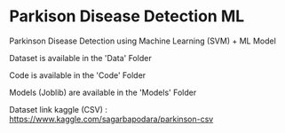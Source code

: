 # Parkison Disease Detection ML
Parkinson Disease Detection using Machine Learning (SVM) + ML Model 

Dataset is available in the 'Data' Folder

Code is available in the 'Code' Folder

Models (Joblib) are available in the 'Models' Folder

Dataset link kaggle (CSV) : https://www.kaggle.com/sagarbapodara/parkinson-csv
